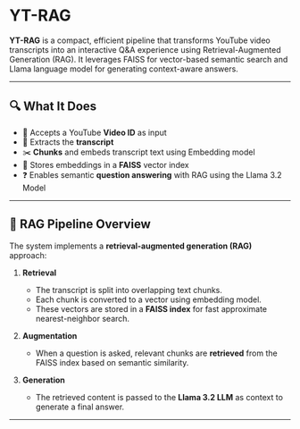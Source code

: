 # YT-RAG

**YT-RAG** is a compact, efficient pipeline that transforms YouTube video transcripts into an interactive Q&A experience using Retrieval-Augmented Generation (RAG). It leverages FAISS for vector-based semantic search and Llama language model for generating context-aware answers.

---

## 🔍 What It Does

- 🎥 Accepts a YouTube **Video ID** as input
- 📝 Extracts the **transcript**
- ✂️ **Chunks** and embeds transcript text using Embedding model
- 📡 Stores embeddings in a **FAISS** vector index
- ❓ Enables semantic **question answering** with RAG using the Llama 3.2 Model

---

## 🧠 RAG Pipeline Overview

The system implements a **retrieval-augmented generation (RAG)** approach:

1. **Retrieval**  
   - The transcript is split into overlapping text chunks.
   - Each chunk is converted to a vector using embedding model.
   - These vectors are stored in a **FAISS index** for fast approximate nearest-neighbor search.

2. **Augmentation**  
   - When a question is asked, relevant chunks are **retrieved** from the FAISS index based on semantic similarity.

3. **Generation**  
   - The retrieved content is passed to the **Llama 3.2 LLM**  as context to generate a final answer.

---
